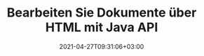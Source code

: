 ---
############################# Static ############################
layout: "product"
date: 2021-04-27T09:31:06+03:00
draft: false

product: "Editor"
product_tag: "editor"
platform: "Java"
platform_tag: "java"

############################# Head ############################
head_title: "Java-Dokumenteditor-API | Bearbeiten Sie Word-Web-XML-Textdateien mit HTML"
head_description: "Document editor API for Java. Load Microsoft Word, XML, web &amp; text files into HTML and convert back to original format after manipulation."

############################# Header ############################
title: "Bearbeiten Sie Dokumente über HTML mit Java API"
description: "Integrieren Sie Java-Anwendungen in den HTML-Editor, um Dokumente zu manipulieren und zurück in das ursprüngliche Format zu konvertieren."
button:
    enable: true

############################# SubMenu ############################
submenu:
    enable: true
    
    left:
        img_alt: "GroupDocs.Editor for Java"
        image: "/border/groupdocs-editor-java.svg"
        product: "GroupDocs.Editor"
        platform: "Java"

    middle:
        button:
            # button loop
            - link: "#overview"
              text: "Überblick"

            # button loop
            - link: "#features"
              text: "Merkmale"

            # button loop
            - link: "#support"
              text: "Support"

            # button loop
            - link: "https://products.groupdocs.app/editor"
              text: "Live Demo"

            # button loop
            - link: "https://purchase.groupdocs.com/pricing/editor/java"
              text: "Preisgestaltung"

    right:
        link_download: "https://downloads.groupdocs.com/editor"
        link_learn: "https://docs.groupdocs.com/editor/java/"
        link_buy: "https://purchase.groupdocs.com"

############################# Überblick ############################
overview:
    enable: true
    content: |
      GroupDocs.Editor for Java API ermöglicht die Dokumentenbearbeitung in Form von HTML. Die API unterstützt mehrere Dokumentformate und kann in jeden externen, Open-Source- oder kostenpflichtigen HTML-Editor integriert werden. Die Editor-API wird verarbeitet, um Dokumente zu laden, sie in HTML zu konvertieren, HTML für die externe Benutzeroberfläche bereitzustellen und dann HTML nach der Bearbeitung im Originaldokument zu speichern. Es kann auch verwendet werden, um verschiedene Microsoft Word-, Excel-Tabellen, PowerPoint-Dateien, OpenDocument-Formate, XML- und TXT-Dokumente zu generieren.
    tabs:
      enable: true     
      
      ## TAB ONE ##
      tab_one:
        description: |
          Nachfolgend finden Sie eine Übersicht über GroupDocs.Editor für Java:

        left:
          enable: true
          icon: "fab fa-html5"
          title: "Manipulieren mit HTML"
          content: |
            * Unterstütztes Dokument laden
            * Bearbeiten Sie Inhalte mit HTML
            * Verwandte Stile bearbeiten
            * In Originalformat konvertieren
      
      ## TAB TWO ##
      tab_two:
        description: |
          GroupDocs.Editor für Java unterstützt die folgenden [Dateiformate](https://docs.groupdocs.com/editor/java/supported-document-formats/) – (Unterstützung des PDF-Dateiformats wird in zukünftigen Versionen implementiert.)

        left:
          enable: true
          table:
            # table loop
            - title: "Microsoft Office"
              content: |
                * **Microsoft Word**: DOC, DOCX, DOCM, DOT, DOTM, DOTX, FlatOPC, WordML, RTF
                * **Microsoft Excel**: XLS, XLSX, XLSM, XLT, XLTX, XLTM, XLSB, XLAM, CSV, TSV, SXC, SpreadsheetML, DIF, DSV
                * **Microsoft PowerPoint**: PPT, PPTX, PPTM, PPS, PPSX, PPSM, POT, POTX, POTM

        right:
          enable: true
          table:
            # table loop
            - title: "Bilder, Grafiken & Diagramme"
              content: |
                * **OpenDocument-Formate**: ODT, OTT, ODS, FODS, ODP, OTP
                * **Text**: TXT
                * **Web**: HTML, MHTML
                * **Andere**: MOBI, XML

      ## TAB THREE ##
      tab_three:
        description: |
          GroupDocs.Editor for Java unterstützt das Folgen Betriebssysteme, Frameworks & Paket-Managers:
        
        left:
          enable: true
          table:
            # table loop
            - icon: "fab fa-windows"
              title: "Betriebssysteme"
              content: |
                * Microsoft Windows Desktop
                * Microsoft Windows Server
                * Linux
                * MacOS

            # table loop
            - icon: "fas fa-code"
              title: "Unterstützte Frameworks"
              content: |
                * Java 7 (1.7) und höher

        right:
          enable: true
          table:
            # table loop
            - icon: "fas fa-cogs"
              title: "Entwicklungsumgebungen"
              content: |
                * NetBeans
                * IntelliJ IDEA
                * Eclipse
            # table loop
            - icon: "fas fa-tools"
              title: "Build-Automatisierungstool"
              content: |
                * Maven

############################# Merkmale ############################
features:
    enable: true
    title: "GroupDocs.Editor für Java-Funktionen"

    feature:
      # feature loop
      - icon: "fas fa-copy"
        content: "Einfache HTML-Editor-Integration"

      # feature loop
      - icon: "fas fa-eye"
        content: "Dokumentkonvertierung in HTML DOM"

      # feature loop
      - icon: "fas fa-bolt"
        content: "HTML-Inhalt per Stream extrahieren"
      
      # feature loop
      - icon: "fas fa-file-powerpoint"
        content: "Word-, Excel- und PowerPoint-Dateiformate laden, bearbeiten und speichern"

      # feature loop
      - icon: "fas fa-code"
        content: "HTML zusammen mit eingebetteten Elementen abrufen"

      # feature loop
      - icon: "fas fa-cloud"
        content: "XML-Dokumente importieren, anzeigen und bearbeiten"

      # feature loop
      - icon: "fas fa-remove-format"
        content: "Umgehen Sie HTML-Inhalte und speichern Sie eingebettete Ressourcen"

      # feature loop
      - icon: "fas fa-comment-slash"
        content: "Anzeigen, Bearbeiten und Speichern von Textverarbeitungsdokumenten im Seitenmodus"

      # feature loop
      - icon: "fas fa-location-arrow"
        content: "Holen Sie sich den Inhalt des HTML-Body-Tags aus der Datei"

      # feature loop
      - icon: "fas fa-border-all"
        content: "Extrahieren Sie den CSS-Inhalt der HTML-Datei"

      # feature loop
      - icon: "fas fa-wrench"
        content: "Verwenden Sie String-Inhalt, um HTML-DOM zu erhalten und in eine Datei zu konvertieren"

      # feature loop
      - icon: "fas fa-columns"
        content: "Konvertieren Sie HTML-DOM mit eingebetteten Elementen"

      # feature loop
      - icon: "fas fa-file-word"
        content: "Konvertieren Sie Dateien mehrerer Formate in HTML zur Bearbeitung"

      # feature loop
      - icon: "fas fa-envelope"
        content: "Erhalten Sie Metainformationen von Eingabedokumenten ohne Bearbeitung"

      # feature loop
      - icon: "fas fa-print"
        content: "Speichern Sie bearbeitete Dokumente im Nur-Text-Dateiformat"

      # feature loop
      - icon: "fas fa-file-archive"
        content: "Konvertierungsgenauigkeit"

      # feature loop
      - icon: "fas fa-lock"
        content: "Kennwort auf Ausgabedokument anwenden"

      # feature loop
      - icon: "fas fa-file-code"
        content: "Datenbank (DB) Agnostic"
      
      # feature loop
      - icon: "fas fa-fill-drip"
        content: "Benutzeroberfläche (UI) Agnostisch"

      # feature loop
      - icon: "fas fa-file-excel"
        content: "Unterstützt die gebührenpflichtige Lizenzierung"

    more_feature:
      # more_feature_loop
      - title: "Präzise Konvertierung in und aus HTML DOM"
        content: |
          Mit GroupDocs.Editor für Java können Sie Anwendungen in Java erstellen, die ein Dokument eines unterstützten Dateiformats laden, um es zusammen mit den zugehörigen Elementen, z. B. CSS, in das HTML-Dokumentobjektmodell (DOM) zu konvertieren. Darüber hinaus ermöglicht Ihnen unsere Editor-Java-API, den HTML-Code in jedem der gängigen HTML-Editoren zu bearbeiten. Nachdem Ihre erforderlichen Änderungen vorgenommen wurden, hilft Ihnen GroupDocs.Editor für Java, dieses resultierende HTML wieder in sein ursprüngliches Dateiformat zu konvertieren.
          
          ```java
          // Obtain document stream
          InputStream inputStream = new FileInputStream(CommonUtilities.getStoragePath("Content.HTML"));
          InputHtmlDocument htmlDoc = EditorHandler.toHtml(inputStream);
          // Obtain HTML document content
          String cssContent = htmlDoc.getEmbeddedHtml();
          System.out.println(cssContent);
          ```
      # more_feature_loop
      - title: "Zugeordnete Elemente laden und abrufen"
        content: "GroupDocs.Editor for Java API ermöglicht es Ihnen, die zugehörigen Elemente aus Dokumenten unterstützter Formate wie Bilder, CSS, Schriftarten und mehr abzurufen. Dann können Sie diese abgerufenen verknüpften Elemente laden, sie durchlaufen und separat von der endgültigen HTML-Datei speichern und haben eine gut verwaltete Ausgabe."

############################# Support ############################
support:
    enable: true

############################# Solutions ############################
solutions:
    enable: true
    title: "GroupDocs.Editor bietet APIs zum Anzeigen von Dokumenten für andere beliebte Entwicklungsumgebungen"

    solution:
        # solution loop
        - img_alt: "GroupDocs.Editor for .NET"
          image: "/border/groupdocs-editor-net.svg"
          product: "GroupDocs.Editor"
          platform: ".NET"
          link: "/editor/net/"

############################# Back to top ###############################
back_to_top:
  enable: true
---